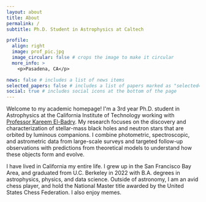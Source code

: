 ```yaml
---
layout: about
title: About
permalink: /
subtitle: Ph.D. Student in Astrophysics at Caltech

profile:
  align: right
  image: prof_pic.jpg
  image_circular: false # crops the image to make it circular
  more_info: >
    <p>Pasadena, CA</p>

news: false # includes a list of news items
selected_papers: false # includes a list of papers marked as "selected={true}"
social: true # includes social icons at the bottom of the page
---
```


Welcome to my academic homepage! I'm a 3rd year Ph.D. student in Astrophysics at the California Institute of Technology working with [Professor Kareem El-Badry](https://kareemelbadry.github.io). My research focuses on the discovery and characterization of stellar-mass black holes and neutron stars that are orbited by luminous companions. I combine photometric, spectroscopic, and astrometric data from large-scale surveys and targeted follow-up observations with predictions from theoretical models to understand how these objects form and evolve. 

I have lived in California my entire life. I grew up in the San Francisco Bay Area, and graduated from U.C. Berkeley in 2022 with B.A. degrees in astrophysics, physics, and data science. Outside of astronomy, I am an avid chess player, and hold the National Master title awarded by the United States Chess Federation. I also enjoy memes.
